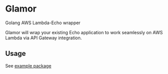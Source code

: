 # Glamor
Golang AWS Lambda-Echo wrapper

Glamor will wrap your existing Echo application to work seamlessly on AWS Lambda via API Gateway integration.

## Usage
See [example package](example)
